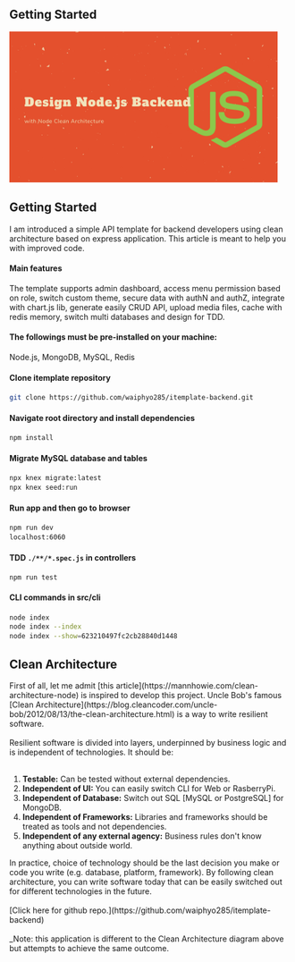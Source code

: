 ## Getting Started

<img src="./public/images/readme/readme-cover.png" width="480" height="270" >

## Getting Started

<div> I am introduced a simple API template for backend developers using clean architecture based on express application. This article is meant to help you with improved code. </div>

#### Main features

<div> The template supports admin dashboard, access menu permission based on role, switch custom theme, secure data with authN and authZ, integrate with chart.js lib, generate easily CRUD API, upload media files, cache with redis memory, switch multi databases and design for TDD. </div>

#### The followings must be pre-installed on your machine: 

<div> Node.js, MongoDB, MySQL, Redis </div>

#### Clone itemplate repository

```bash
git clone https://github.com/waiphyo285/itemplate-backend.git
```

#### Navigate root directory and install dependencies

```bash
npm install
```

#### Migrate MySQL database and tables

```bash
npx knex migrate:latest
npx knex seed:run
```

#### Run app and then go to browser

```bash
npm run dev
localhost:6060
```

#### TDD `./**/*.spec.js` in controllers

```
npm run test
```

#### CLI commands in src/cli

```bash
node index
node index --index
node index --show=623210497fc2cb28840d1448
```

## Clean Architecture

<div> First of all, let me admit [this article](https://mannhowie.com/clean-architecture-node) is inspired to develop this project. Uncle Bob's famous [Clean Architecture](https://blog.cleancoder.com/uncle-bob/2012/08/13/the-clean-architecture.html) is a way to write resilient software. </div> <br>

<div> Resilient software is divided into layers, underpinned by business logic and is independent of technologies. It should be: </div> <br>

1. **Testable:** Can be tested without external dependencies.
2. **Independent of UI:** You can easily switch CLI for Web or RasberryPi.
3. **Independent of Database:** Switch out SQL [MySQL or PostgreSQL] for MongoDB.
4. **Independent of Frameworks:** Libraries and frameworks should be treated as tools and not dependencies.
5. **Independent of any external agency:** Business rules don't know anything about outside world.

<div> In practice, choice of technology should be the last decision you make or code you write (e.g. database, platform, framework). By following clean architecture, you can write software today that can be easily switched out for different technologies in the future. <div> <br>

<div> [Click here for github repo.](https://github.com/waiphyo285/itemplate-backend) </div> <br>

<div> _Note: this application is different to the Clean Architecture diagram above but attempts to achieve the same outcome. </div>
